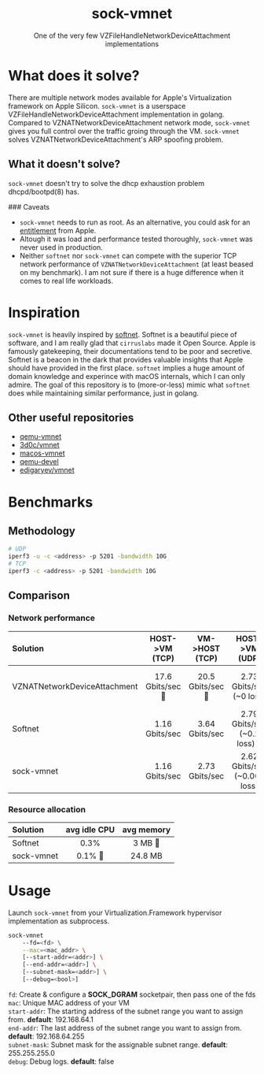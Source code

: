 <h1 align="center">sock-vmnet</h1>
<p align="center">
    One of the very few VZFileHandleNetworkDeviceAttachment implementations
</p>

# What does it solve?
There are multiple network modes available for Apple's Virtualization framework on Apple Silicon. `sock-vmnet` is a userspace VZFileHandleNetworkDeviceAttachment implementation in golang. Compared to VZNATNetworkDeviceAttachment network mode, `sock-vmnet` gives you full control over the traffic groing through the VM. `sock-vmnet` solves VZNATNetworkDeviceAttachment's ARP spoofing problem.

## What it doesn't solve?
`sock-vmnet` doesn't try to solve the dhcp exhaustion problem dhcpd/bootpd(8) has.

### Caveats
- `sock-vmnet` needs to run as root. As an alternative, you could ask for an [entitlement](https://developer.apple.com/documentation/bundleresources/entitlements/com_apple_vm_networking) from Apple.
- Altough it was load and performance tested thoroughly, `sock-vmnet` was never used in production.
- Neither `softnet` nor `sock-vmnet` can compete with the superior TCP network performance of `VZNATNetworkDeviceAttachment` (at least beased on my benchmark). I am not sure if there is a huge difference when it comes to real life workloads.

# Inspiration
`sock-vmnet` is heavily inspired by [softnet](https://github.com/cirruslabs/softnet). Softnet is a beautiful piece of software, and I am really glad that `cirruslabs` made it Open Source. Apple is famously gatekeeping, their documentations tend to be poor and secretive. Softnet is a beacon in the dark that provides valuable insights that Apple should have provided in the first place. `softnet` implies a huge amount of domain knowledge and experince with macOS internals, which I can only admire. The goal of this repository is to (more-or-less) mimic what `softnet` does while maintaining similar performance, just in golang.

## Other useful repositories
- [qemu-vmnet](https://github.com/alessiodionisi/qemu-vmnet)
- [3d0c/vmnet](https://github.com/3d0c/vmnet)
- [macos-vmnet](https://github.com/hamishcoleman/macos-vmnet)
- [qemu-devel](https://lists.gnu.org/archive/html/qemu-devel/2021-02/msg04637.html)
- [edigaryev/vmnet](https://github.com/edigaryev/vmnet)

# Benchmarks

## Methodology
```bash
# UDP
iperf3 -u -c <address> -p 5201 -bandwidth 10G
# TCP
iperf3 -c <address> -p 5201 -bandwidth 10G
```
## Comparison

### Network performance

| Solution | HOST->VM (TCP) | VM->HOST (TCP) | HOST->VM (UDP) | VM->HOST (UDP) |
| :------- | :------------: | :------------: | :------------: | :------------: |
| VZNATNetworkDeviceAttachment | 17.6 Gbits/sec :tada: | 20.5 Gbits/sec :tada: | 2.73 Gbits/sec (~0 loss) | 3.10 Gbits/sec (~30% loss)
| Softnet |  1.16 Gbits/sec | 3.64 Gbits/sec | 2.79 Gbits/sec (~0.2 loss) :tada: | 3.64 Gbits/sec (~20% loss) 
| sock-vmnet |  1.16 Gbits/sec | 2.73 Gbits/sec | 2.62 Gbits/sec (~0.003 loss) | 3.66 Gbits/sec (~19% loss) :tada:

### Resource allocation

| Solution | avg idle CPU | avg memory |
| :------- | :-----: | :--------: |
| Softnet | 0.3% | 3 MB :tada:
| sock-vmnet | 0.1% :tada: | 24.8 MB
# Usage

Launch `sock-vmnet` from your Virtualization.Framework hypervisor implementation as subprocess.
```bash
sock-vmnet 
    --fd=<fd> \
    --mac=<mac_addr> \
    [--start-addr=<addr>] \
    [--end-addr=<addr>] \
    [--subnet-mask=<addr>] \
    [--debug=<bool>]

```

`fd`: Create & configure a **SOCK_DGRAM** socketpair, then pass one of the fds  
`mac`: Unique MAC address of your VM  
`start-addr`: The starting address of the subnet range you want to assign from. **default**: 192.168.64.1  
`end-addr`: The last address of the subnet range you want to assign from. **default**: 192.168.64.255  
`subnet-mask`: Subnet mask for the assignable subnet range. **default**: 255.255.255.0  
`debug`: Debug logs. **default**: false